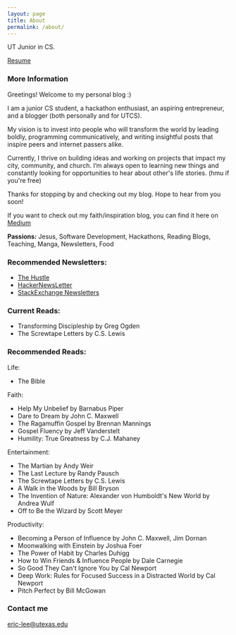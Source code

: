 ```yaml
---
layout: page
title: About
permalink: /about/
---
```


UT Junior in CS.

[Resume](https://resume.creddle.io/resume/1qup0246pjd)

### More Information

Greetings! Welcome to my personal blog :)

I am a junior CS student, a hackathon enthusiast, an aspiring entrepreneur, and a blogger (both personally and for UTCS).

My vision is to invest into people who will transform the world by leading boldly, programming communicatively, and writing insightful posts that inspire peers and internet passers alike.

Currently, I thrive on building ideas and working on projects that impact my city, community, and church. I’m always open to learning new things and constantly looking for opportunities to hear about other's life stories. (hmu if you're free)

Thanks for stopping by and checking out my blog. Hope to hear from you soon!

If you want to check out my faith/inspiration blog, you can find it here on [Medium](https://medium.com/@theCreedo/)

**Passions:** Jesus, Software Development, Hackathons, Reading Blogs, Teaching, Manga, Newsletters, Food


### Recommended Newsletters:

- [The Hustle](http://ambassadors.thehustle.co/?ref=2d7d1ee15d)
- [HackerNewsLetter](www.hackernewsletter.com)
- [StackExchange Newsletters](http://stackexchange.com/newsletters)

### Current Reads:
- Transforming Discipleship by Greg Ogden
- The Screwtape Letters by C.S. Lewis

### Recommended Reads:

Life:

- The Bible

Faith:
- Help My Unbelief by Barnabus Piper
- Dare to Dream by John C. Maxwell
- The Ragamuffin Gospel by Brennan Mannings
- Gospel Fluency by Jeff Vanderstelt
- Humility: True Greatness by C.J. Mahaney

Entertainment:

- The Martian by Andy Weir
- The Last Lecture by Randy Pausch
- The Screwtape Letters by C.S. Lewis
- A Walk in the Woods by Bill Bryson
- The Invention of Nature: Alexander von Humboldt's New World by Andrea Wulf
- Off to Be the Wizard by Scott Meyer

Productivity:

- Becoming a Person of Influence by John C. Maxwell, Jim Dornan
- Moonwalking with Einstein by Joshua Foer
- The Power of Habit by Charles Duhigg
- How to Win Friends & Influence People by Dale Carnegie
- So Good They Can't Ignore You by Cal Newport
- Deep Work: Rules for Focused Success in a Distracted World by Cal Newport
- Pitch Perfect by Bill McGowan


### Contact me

[eric-lee@utexas.edu](mailto:eric-lee@utexas.edu)
